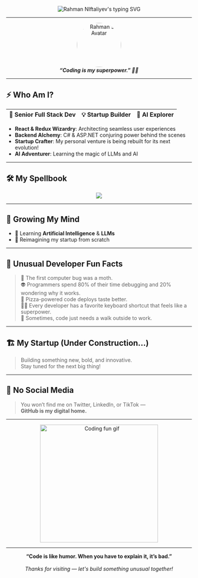 <!-- Banner -->
<p align="center">
  <img src="https://readme-typing-svg.demolab.com?font=Fira+Code&size=28&pause=1000&color=00CFFF&vCenter=true&width=600&lines=Hi+there!+I'm+Rahman+Niftaliyev;Senior+Full+Stack+Developer;React+%7C+Redux+%7C+JavaScript+%7C+C%23+%7C+ASP.NET;Building+the+future%2C+one+startup+at+a+time" alt="Rahman NIftaliyev's typing SVG" />
</p>

---

<!-- 3D Card Style -->
<div align="center">
  <img src="https://github.com/rahmaniftaliyev01.png" width="120" style="border-radius:50%;" alt="Rahman's Avatar"/>
  <br>
  <b><i>“Coding is my superpower.” 🦸‍♂️</i></b>
</div>

---

## ⚡ Who Am I?

| 🚀 Senior Full Stack Dev | 💡 Startup Builder | 🤖 AI Explorer |
| :---------------------: | :---------------: | :------------: |

- **React & Redux Wizardry**: Architecting seamless user experiences
- **Backend Alchemy**: C# & ASP.NET conjuring power behind the scenes
- **Startup Crafter**: My personal venture is being rebuilt for its next evolution!
- **AI Adventurer**: Learning the magic of LLMs and AI

---

## 🛠️ My Spellbook

<p align="center">
  <img src="https://skillicons.dev/icons?i=react,redux,javascript,cs,dotnet,nodejs,html,css,git" />
</p>

---

## 🌱 Growing My Mind

- 🧠 Learning **Artificial Intelligence** & **LLMs**
- 🚀 Reimagining my startup from scratch

---

## 🎨 Unusual Developer Fun Facts

> 🦋 The first computer bug was a moth.  
> 👽 Programmers spend 80% of their time debugging and 20% wondering why it works.  
> 🍕 Pizza-powered code deploys taste better.  
> 🦸‍♂️ Every developer has a favorite keyboard shortcut that feels like a superpower.  
> 🐾 Sometimes, code just needs a walk outside to work.

---

## 🏗️ My Startup (Under Construction...)

> Building something new, bold, and innovative.  
> Stay tuned for the next big thing!

---

## 🚫 No Social Media

> You won’t find me on Twitter, LinkedIn, or TikTok —  
> **GitHub is my digital home.**

---

<p align="center">
  <img src="https://media.giphy.com/media/v1.Y2lkPTc5MGI3NjExNWIwMjVjYmQxM2YwY2UxNWM2NGYyM2Y0MmUzOWMxYWU2MjA5ZTAyNSZjdD1n/4H3IiJ6lZr4F9oJxCq/giphy.gif" width="320" alt="Coding fun gif" />
</p>

---

<p align="center">
  <b>“Code is like humor. When you have to explain it, it’s bad.”</b>
  <br><br>
  <i>Thanks for visiting — let's build something unusual together!</i>
</p>
